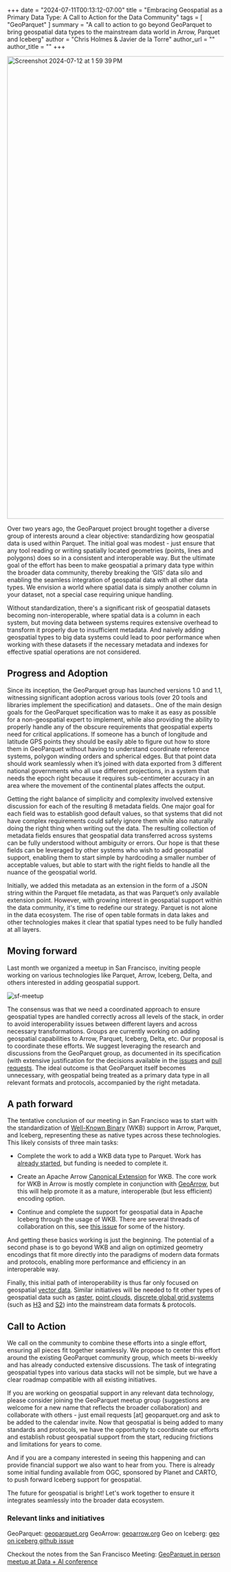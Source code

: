 +++
date = "2024-07-11T00:13:12-07:00"
title = "Embracing Geospatial as a Primary Data Type: A Call to Action for the Data Community"
tags = [ "GeoParquet"
]
summary = "A call to action to go beyond GeoParquet to bring geospatial data types to the mainstream data world in Arrow, Parquet and Iceberg"
author = "Chris Holmes & Javier de la Torre"
author_url = ""
author_title = ""
+++

<img width="1073" alt="Screenshot 2024-07-12 at 1 59 39 PM" src="https://github.com/user-attachments/assets/b7e6c099-29a3-4560-8dc6-b86fde2b7477">

Over two years ago, the GeoParquet project brought together a diverse group of interests around a clear objective: standardizing how geospatial data is used within Parquet. The initial goal was modest - just ensure that any tool reading or writing spatially located geometries (points, lines and polygons) does so in a consistent and interoperable way. But the ultimate goal of the effort has been to make geospatial a primary data type within the broader data community, thereby breaking the ‘GIS’ data silo and enabling the seamless integration of geospatial data with all other data types. We envision a world where spatial data is simply another column in your dataset, not a special case requiring unique handling.

Without standardization, there's a significant risk of geospatial datasets becoming non-interoperable, where spatial data is a column in each system, but moving data between systems requires extensive overhead to transform it properly due to insufficient metadata. And naively adding geospatial types to big data systems could lead to poor performance when working with these datasets if the necessary metadata and indexes for effective spatial operations are not considered.

## Progress and Adoption

Since its inception, the GeoParquet group has launched versions 1.0 and 1.1, witnessing significant adoption across various tools (over 20 tools and libraries implement the specification) and datasets.. One of the main design goals for the GeoParquet specification was to make it as easy as possible for a non-geospatial expert to implement, while also providing the ability to properly handle any of the obscure requirements that geospatial experts need for critical applications. If someone has a bunch of longitude and latitude GPS points they should be easily able to figure out how to store them in GeoParquet without having to understand coordinate reference systems, polygon winding orders and spherical edges. But that point data should work seamlessly when it’s joined with data exported from 3 different national governments who all use different projections, in a system that needs the epoch right because it requires sub-centimeter accuracy in an area where the movement of the continental plates affects the output. 

Getting the right balance of simplicity and complexity involved extensive discussion for each of the resulting 8 metadata fields. One major goal for each field was to establish good default values, so that systems that did not have complex requirements could safely ignore them while also naturally doing the right thing when writing out the data. The resulting collection of metadata fields ensures that geospatial data transferred across systems can be fully understood without ambiguity or errors. Our hope is that these fields can be leveraged by other systems who wish to add geospatial support, enabling them to start simple by hardcoding a smaller number of acceptable values, but able to start with the right fields to handle all the nuance of the geospatial world.

Initially, we added this metadata as an extension in the form of a JSON string within the Parquet file metadata, as that was Parquet’s only available extension point. However, with growing interest in geospatial support within the data community, it's time to redefine our strategy. Parquet is not alone in the data ecosystem. The rise of open table formats in data lakes and other technologies makes it clear that spatial types need to be fully handled at all layers.

## Moving forward
Last month we organized a meetup in San Francisco, inviting people working on various technologies like Parquet, Arrow, Iceberg, Delta, and others interested in adding geospatial support. 

![sf-meetup](https://github.com/user-attachments/assets/2f40b848-01d6-484c-9b40-19e66f7bc7a8)

The consensus was that we need a coordinated approach to ensure geospatial types are handled correctly across all levels of the stack, in order to avoid interoperability issues between different layers and across necessary transformations.
Groups are currently working on adding geospatial capabilities to Arrow, Parquet, Iceberg, Delta, etc. Our proposal is to coordinate these efforts. We suggest leveraging the research and discussions from the GeoParquet group, as documented in its specification (with extensive justification for the decisions available in the [issues](https://github.com/opengeospatial/geoparquet/issues) and [pull requests](https://github.com/opengeospatial/geoparquet/pulls?q=is%3Apr+is%3Amerged). The ideal outcome is that GeoParquet itself becomes unnecessary, with geospatial being treated as a primary data type in all relevant formats and protocols, accompanied by the right metadata.

## A path forward
The tentative conclusion of our meeting in San Francisco was to start with the standardization of [Well-Known Binary](https://en.wikipedia.org/wiki/Well-known_text_representation_of_geometry) (WKB) support in Arrow, Parquet, and Iceberg, representing these as native types across these technologies. This likely consists of three main tasks:

* Complete the work to add a WKB data type to Parquet. Work has [already started](https://github.com/apache/parquet-format/pull/240), but funding is needed to complete it.

* Create an Apache Arrow [Canonical Extension](https://arrow.apache.org/docs/format/CanonicalExtensions.html#official-list) for WKB. The core work for WKB in Arrow is mostly complete in conjunction with [GeoArrow](https://geoarrow.org/), but this will help promote it as a mature, interoperable (but less efficient) encoding option.

* Continue and complete the support for geospatial data in Apache Iceberg through the usage of WKB. There are several threads of collaboration on this, see [this issue](https://github.com/apache/iceberg/issues/2586) for some of the history.

And getting these basics working is just the beginning. The potential of a second phase is to go beyond WKB and align on optimized geometry encodings that fit more directly into the paradigms of modern data formats and protocols, enabling more performance and efficiency in an interoperable way.

Finally, this initial path of interoperability is thus far only focused on geospatial [vector data](https://en.wikipedia.org/wiki/Data_model_(GIS)#Vector_data_model). Similar initiatives will be needed to fit other types of geospatial data such as [raster](https://en.wikipedia.org/wiki/Data_model_(GIS)#Raster_data_model), [point clouds](https://en.wikipedia.org/wiki/Point_cloud), [discrete global grid systems](https://en.wikipedia.org/wiki/Discrete_global_grid) (such as [H3](https://h3geo.org) and [S2](https://s2geometry.io)) into the mainstream data formats & protocols. 

## Call to Action
We call on the community to combine these efforts into a single effort, ensuring all pieces fit together seamlessly. We propose to center this effort around the existing GeoParquet community group, which meets bi-weekly and has already conducted extensive discussions. The task of integrating geospatial types into various data stacks will not be simple, but we have a clear roadmap compatible with all existing initiatives. 

If you are working on geospatial support in any relevant data technology, please consider joining the GeoParquet meetup group (suggestions are welcome for a new name that reflects the broader collaboration) and collaborate with others - just email requests [at] geoparquet.org and ask to be added to the calendar invite. Now that geospatial is being added to many standards and protocols, we have the opportunity to coordinate our efforts and establish robust geospatial support from the start, reducing frictions and limitations for years to come. 

And if you are a company interested in seeing this happening and can provide financial support we also want to hear from you. There is already some initial funding available from OGC, sponsored by Planet and CARTO, to push forward Iceberg support for geospatial.

The future for geospatial is bright! Let's work together to ensure it integrates seamlessly into the broader data ecosystem.

### Relevant links and initiatives

GeoParquet: [geoparquet.org](https://geoparquet.org)
GeoArrow: [geoarrow.org](https://geoarrow.org/)
Geo on Iceberg: [geo on iceberg github issue](https://github.com/apache/iceberg/issues/2586)

Checkout the notes from the San Francisco Meeting: [GeoParquet in person meetup at Data + AI conference](https://docs.google.com/document/d/1Dj9F8185qmrz2CpEvgKDlXQkHpBL8CjqGy_JS-hMetI/edit#heading=h.d8n988fv1mve) 

